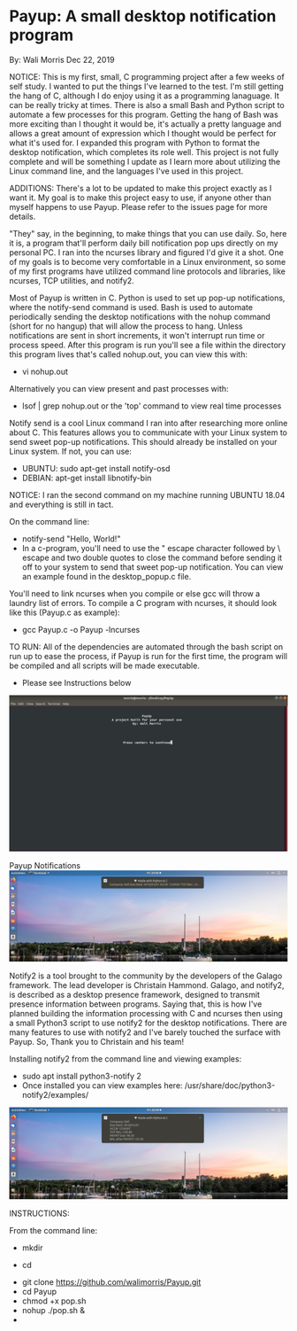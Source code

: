 # Payup: A small desktop notification program  
By: Wali Morris 
Dec 22, 2019

NOTICE: This is my first, small, C programming project after a few weeks of self study.
I wanted to put the things I've learned to the test. I'm still getting the hang of C,
although I do enjoy using it as a programming lanaguage. It can be really tricky at times. 
There is also a small Bash and Python script to automate a few processes for this program. 
Getting the hang of Bash was more exciting than I thought it would be, it's actually a 
pretty language and allows a great amount of expression which I thought would be 
perfect for what it's used for. I expanded this program with Python to format the desktop 
notification, which completes its role well. This project is not fully complete and will 
be something I update as I learn more about utilizing the Linux command line, and the 
languages I've used in this project. 

ADDITIONS: There's a lot to be updated to make this project exactly as I want it. My goal
is to make this project easy to use, if anyone other than myself happens to use Payup.
Please refer to the issues page for more details. 

"They" say, in the beginning, to make things that you can use daily. So, here it is, a 
program that'll perform daily bill notification pop ups directly on  my personal PC. 
I ran into the ncurses library and figured I'd give it a shot. One of my goals is to 
become very comfortable in a Linux environment, so some of my first programs have 
utilized command line protocols and libraries, like ncurses, TCP utilities, and notify2.

Most of Payup is written in C. Python is used to set up pop-up notifications, where the notify-send 
command is used. Bash is used to automate periodically sending the desktop notifications with the nohup
command (short for no hangup) that will allow the process to hang. Unless notifications are sent in short
increments, it won't interrupt run time or process speed. After this program is run you'll see a file 
within the directory this program lives that's called nohup.out, you can view this with: 
* vi nohup.out

Alternatively you can view present and past processes with: 
* lsof | grep nohup.out or the 'top' command to view real time processes 

Notify send is a cool Linux command I ran into after researching more online about C. This features 
allows you to communicate with your Linux system to send sweet pop-up notifications. This should 
already be installed on your Linux system. If not, you can use: 

* UBUNTU: sudo apt-get install notify-osd
* DEBIAN: apt-get install libnotify-bin

NOTICE: I ran the second command on my machine running UBUNTU 18.04 and everything is still in tact. 

On the command line: 

* notify-send "Hello, World!"
* In a c-program, you'll need to use the \" escape character followed by \ escape and two double quotes
  to close the command before sending it off to your system to send that sweet pop-up notification. 
You can view an example found in the desktop_popup.c file.

You'll need to link ncurses when you compile or else gcc will throw a laundry list of errors. 
To compile a C program with ncurses, it should look like this (Payup.c as example): 
* gcc Payup.c -o Payup -lncurses

TO RUN: 
All of the dependencies are automated through the bash script on run up to ease the process, if Payup is 
run for the first time, the program will be compiled and all scripts will be made executable. 
* Please see Instructions below 

![PAYUP!](Notify.png)

 
 Payup Notifications
 ![Payup!](notification2.png)
 
Notify2 is a tool brought to the community by the developers of the Galago framework. The lead developer 
is Christain Hammond. Galago, and notify2, is described as a desktop presence framework, designed to transmit 
presence information between programs. Saying that, this is how I've planned building the information processing 
with C and ncurses then using a small Python3 script to use notify2 for the desktop notifications. There are many 
features to use with notify2 and I've barely touched the surface with Payup. So, Thank you to Christain and his team! 

Installing notify2 from the command line and viewing examples: 
* sudo apt install python3-notify 2
* Once installed you can view examples here: /usr/share/doc/python3-notify2/examples/

![PayUP!](notification1.png)


INSTRUCTIONS: 

From the command line:
* mkdir <dir>
* cd <dir>
* git clone https://github.com/walimorris/Payup.git
* cd Payup 
* chmod +x pop.sh
* nohup ./pop.sh & 
* 

